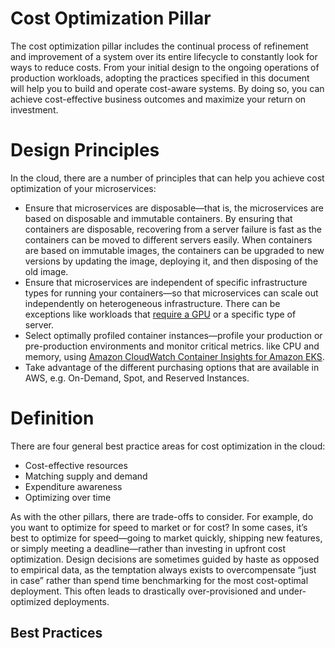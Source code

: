 # Cost Optimization Pillar
The cost optimization pillar includes the continual process of refinement and improvement of a system over its entire lifecycle to constantly look for ways to reduce costs. From your initial design to the ongoing operations of production workloads, adopting the practices specified in this document will help you to build and operate cost-aware systems. By doing so, you can achieve cost-effective business outcomes and maximize your return on investment.

# Design Principles
In the cloud, there are a number of principles that can help you achieve cost optimization of your microservices:

+ Ensure that microservices are disposable—that is, the microservices are based on disposable and immutable containers. By ensuring that containers are disposable, recovering from a server failure is fast as the containers can be moved to different servers easily. When containers are based on immutable images, the containers can be upgraded to new versions by updating the image, deploying it, and then disposing of the old image.
+ Ensure that microservices are independent of specific infrastructure types for running your containers—so that microservices can scale out independently on heterogeneous infrastructure. There can be exceptions like workloads that [require a GPU](https://docs.aws.amazon.com/AmazonECS/latest/developerguide/ecs-gpu.html) or a specific type of server.
+ Select optimally profiled container instances—profile your production or pre-production environments and monitor critical metrics. like CPU and memory, using [Amazon CloudWatch Container Insights for Amazon EKS](https://docs.aws.amazon.com/AmazonCloudWatch/latest/monitoring/deploy-container-insights-EKS.html). 
+ Take advantage of the different purchasing options that are available in AWS, e.g. On-Demand, Spot, and Reserved Instances.

# Definition
There are four general best practice areas for cost optimization in the cloud:

+ Cost-effective resources
+ Matching supply and demand
+ Expenditure awareness
+ Optimizing over time

As with the other pillars, there are trade-offs to consider. For example, do you want to optimize for speed to market or for cost? In some cases, it’s best to optimize for speed—going to market quickly, shipping new features, or simply meeting a deadline—rather than investing in upfront cost optimization. Design decisions are sometimes guided by haste as opposed to empirical data, as the temptation always exists to overcompensate “just in case” rather than spend time benchmarking for the most cost-optimal deployment. This often leads to drastically over-provisioned and under-optimized deployments. 

## Best Practices

